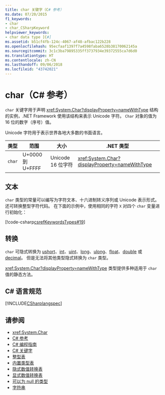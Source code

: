 ```yaml
---
title: char 关键字（C# 参考）
ms.date: 07/20/2015
f1_keywords:
- char
- char_CSharpKeyword
helpviewer_keywords:
- char data type [C#]
ms.assetid: b51cf4fb-124c-4067-af48-afbac122b228
ms.openlocfilehash: 95ecfaaf1397f7a4598faba6528b38170062145a
ms.sourcegitcommit: 3c1c3ba79895335ff3737934e39372555ca7d6d0
ms.translationtype: HT
ms.contentlocale: zh-CN
ms.lasthandoff: 09/06/2018
ms.locfileid: "43742021"
---
```

# <a name="char-c-reference"></a>char（C# 参考）

`char` 关键字用于声明 <xref:System.Char?displayProperty=nameWithType> 结构的实例，.NET Framework 使用该结构来表示 Unicode 字符。 `Char` 对象的值为 16 位的数字（序号）值。

 Unicode 字符用于表示世界各地大多数的书面语言。

|类型|范围|大小|.NET 类型|
|----------|-----------|----------|-------------------------|
|`char`|U+0000 到 U+FFFF|Unicode 16 位字符|<xref:System.Char?displayProperty=nameWithType>|

## <a name="literals"></a>文本

`char` 类型的常量可以编写为字符文本、十六进制转义序列或 Unicode 表示形式。 还可转换整型字符代码。 在下面的示例中，使用相同的字符 `X` 对四个 `char` 变量进行初始化：

[!code-csharp[csrefKeywordsTypes#19](~/samples/snippets/csharp/VS_Snippets_VBCSharp/csrefKeywordsTypes/CS/keywordsTypes.cs#19)]

## <a name="conversions"></a>转换

`char` 可隐式转换为 [ushort](../../../csharp/language-reference/keywords/ushort.md)、[int](../../../csharp/language-reference/keywords/int.md)、[uint](../../../csharp/language-reference/keywords/uint.md)、[long](../../../csharp/language-reference/keywords/long.md)、[ulong](../../../csharp/language-reference/keywords/ulong.md)、[float](../../../csharp/language-reference/keywords/float.md)、[double](../../../csharp/language-reference/keywords/double.md) 或 [decimal](../../../csharp/language-reference/keywords/decimal.md)。 但是无法将其他类型隐式转换为 `char` 类型。

<xref:System.Char?displayProperty=nameWithType> 类型提供多种适用于 `char` 值的静态方法。

## <a name="c-language-specification"></a>C# 语言规范

[!INCLUDE[CSharplangspec](~/includes/csharplangspec-md.md)]

## <a name="see-also"></a>请参阅

- <xref:System.Char>  
- [C# 参考](../../../csharp/language-reference/index.md)  
- [C# 编程指南](../../../csharp/programming-guide/index.md)  
- [C# 关键字](../../../csharp/language-reference/keywords/index.md)  
- [整型表](../../../csharp/language-reference/keywords/integral-types-table.md)  
- [内置类型表](../../../csharp/language-reference/keywords/built-in-types-table.md)  
- [隐式数值转换表](../../../csharp/language-reference/keywords/implicit-numeric-conversions-table.md)  
- [显式数值转换表](../../../csharp/language-reference/keywords/explicit-numeric-conversions-table.md)  
- [可以为 null 的类型](../../../csharp/programming-guide/nullable-types/index.md)  
- [字符串](../../../csharp/programming-guide/strings/index.md)